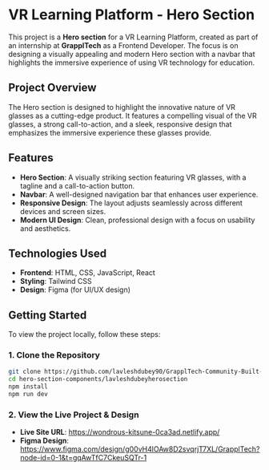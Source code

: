 # **VR Learning Platform - Hero Section**

This project is a **Hero section** for a VR Learning Platform, created as part of an internship at **GrapplTech** as a Frontend Developer. The focus is on designing a visually appealing and modern Hero section with a navbar that highlights the immersive experience of using VR technology for education.

## **Project Overview**

The Hero section is designed to highlight the innovative nature of VR glasses as a cutting-edge product. It features a compelling visual of the VR glasses, a strong call-to-action, and a sleek, responsive design that emphasizes the immersive experience these glasses provide.

## **Features**

- **Hero Section**: A visually striking section featuring VR glasses, with a tagline and a call-to-action button.
- **Navbar**: A well-designed navigation bar that enhances user experience.
- **Responsive Design**: The layout adjusts seamlessly across different devices and screen sizes.
- **Modern UI Design**: Clean, professional design with a focus on usability and aesthetics.

## **Technologies Used**

- **Frontend**: HTML, CSS, JavaScript, React
- **Styling**: Tailwind CSS
- **Design**: Figma (for UI/UX design)

## **Getting Started**

To view the project locally, follow these steps:

### **1. Clone the Repository**

```bash
git clone https://github.com/lavleshdubey90/GrapplTech-Community-Built-Web-Components.git
cd hero-section-components/lavleshdubeyherosection
npm install
npm run dev
```
### **2. View the Live Project & Design**

- **Live Site URL**: https://wondrous-kitsune-0ca3ad.netlify.app/
- **Figma Design**: https://www.figma.com/design/g00vH4lOAw8D2svqrjT7XL/GrapplTech?node-id=0-1&t=gqAwTfC7CkeuSQTr-1
